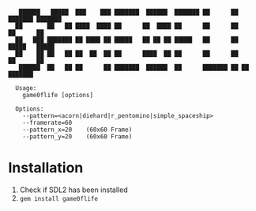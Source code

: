 
       ██████   █████  ███    ███ ███████  ██████  ███████ ██      ██ ███████ ███████ 
      ██       ██   ██ ████  ████ ██      ██  ████ ██      ██      ██ ██      ██      
      ██   ███ ███████ ██ ████ ██ █████   ██ ██ ██ █████   ██      ██ █████   █████   
      ██    ██ ██   ██ ██  ██  ██ ██      ████  ██ ██      ██      ██ ██      ██      
       ██████  ██   ██ ██      ██ ███████  ██████  ██      ███████ ██ ██      ███████ 

      Usage:
        game0flife [options]

      Options:
        --pattern=<acorn|diehard|r_pentomino|simple_spaceship>
        --framerate=60
        --pattern_x=20    (60x60 Frame)
        --pattern_y=20    (60x60 Frame)



# Installation

1. Check if SDL2 has been installed
2. `gem install game0flife`
